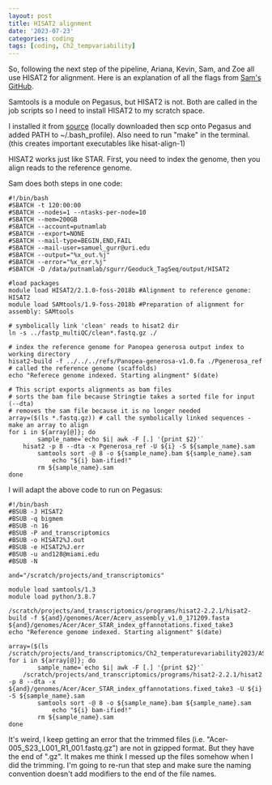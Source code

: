 ```yaml
---
layout: post
title: HISAT2 alignment
date: '2023-07-23'
categories: coding
tags: [coding, Ch2_tempvariability]
---
```


So, following the next step of the pipeline, Ariana, Kevin, Sam, and Zoe all use HISAT2 for alignment. Here is an explanation of all the flags from [Sam's GitHub](https://github.com/SamGurr/SamGurr.github.io/blob/master/_posts/2021-01-07-Geoduck-TagSeq-Pipeline.md#hisat2-alignment). 

Samtools is a module on Pegasus, but HISAT2 is not. Both are called in the job scripts so I need to install HISAT2 to my scratch space.

I installed it from [source](http://daehwankimlab.github.io/hisat2/download/#version-hisat2-221) (locally downloaded then scp onto Pegasus and added PATH to ~/.bash_profile). Also need to run "make" in the terminal. (this creates important executables like hisat-align-1)

HISAT2 works just like STAR. First, you need to index the genome, then you align reads to the reference genome.

Sam does both steps in one code:
```{bash}
#!/bin/bash
#SBATCH -t 120:00:00
#SBATCH --nodes=1 --ntasks-per-node=10
#SBATCH --mem=200GB
#SBATCH --account=putnamlab
#SBATCH --export=NONE
#SBATCH --mail-type=BEGIN,END,FAIL
#SBATCH --mail-user=samuel_gurr@uri.edu
#SBATCH --output="%x_out.%j"
#SBATCH --error="%x_err.%j"
#SBATCH -D /data/putnamlab/sgurr/Geoduck_TagSeq/output/HISAT2

#load packages
module load HISAT2/2.1.0-foss-2018b #Alignment to reference genome: HISAT2
module load SAMtools/1.9-foss-2018b #Preparation of alignment for assembly: SAMtools

# symbolically link 'clean' reads to hisat2 dir
ln -s ../fastp_multiQC/clean*.fastq.gz ./ 

# index the reference genome for Panopea generosa output index to working directory
hisat2-build -f ../../../refs/Panopea-generosa-v1.0.fa ./Pgenerosa_ref # called the reference genome (scaffolds)
echo "Referece genome indexed. Starting alingment" $(date)

# This script exports alignments as bam files
# sorts the bam file because Stringtie takes a sorted file for input (--dta)
# removes the sam file because it is no longer needed
array=($(ls *.fastq.gz)) # call the symbolically linked sequences - make an array to align
for i in ${array[@]}; do
        sample_name=`echo $i| awk -F [.] '{print $2}'`
	hisat2 -p 8 --dta -x Pgenerosa_ref -U ${i} -S ${sample_name}.sam
        samtools sort -@ 8 -o ${sample_name}.bam ${sample_name}.sam
    		echo "${i} bam-ified!"
        rm ${sample_name}.sam
done
```

I will adapt the above code to run on Pegasus:
```{bash}
#!/bin/bash
#BSUB -J HISAT2
#BSUB -q bigmem
#BSUB -n 16
#BSUB -P and_transcriptomics
#BSUB -o HISAT2%J.out
#BSUB -e HISAT2%J.err
#BSUB -u and128@miami.edu
#BSUB -N

and="/scratch/projects/and_transcriptomics"

module load samtools/1.3
module load python/3.8.7

/scratch/projects/and_transcriptomics/programs/hisat2-2.2.1/hisat2-build -f ${and}/genomes/Acer/Acerv_assembly_v1.0_171209.fasta ${and}/genomes/Acer/Acer_STAR_index_gffannotations.fixed_take3
echo "Reference genome indexed. Starting alignment" $(date)

array=($(ls /scratch/projects/and_transcriptomics/Ch2_temperaturevariability2023/AS_pipeline/trimmed/*.fastq.gz))
for i in ${array[@]}; do
        sample_name=`echo $i| awk -F [.] '{print $2}'`
	/scratch/projects/and_transcriptomics/programs/hisat2-2.2.1/hisat2 -p 8 --dta -x ${and}/genomes/Acer/Acer_STAR_index_gffannotations.fixed_take3 -U ${i} -S ${sample_name}.sam
        samtools sort -@ 8 -o ${sample_name}.bam ${sample_name}.sam
    		echo "${i} bam-ified!"
        rm ${sample_name}.sam
done
```

It's weird, I keep getting an error that the trimmed files (i.e. "Acer-005_S23_L001_R1_001.fastq.gz") are not in gzipped format. But they have the end of ".gz". It makes me think I messed up the files somehow when I did the trimming. I'm going to re-run that step and make sure the naming convention doesn't add modifiers to the end of the file names.


